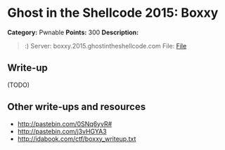 # Ghost in the Shellcode 2015: Boxxy

**Category:** Pwnable
**Points:** 300
**Description:**

> :)
> Server: boxxy.2015.ghostintheshellcode.com
> File: [File](boxxy-222b6023a5c6dd9921fc0a65d5fee00c693a477d942cf06ff3295856699f998c)

## Write-up

(TODO)

## Other write-ups and resources

* <http://pastebin.com/0SNq6yvR#>
* <http://pastebin.com/j3vHGYA3>
* http://idabook.com/ctf/boxxy_writeup.txt
